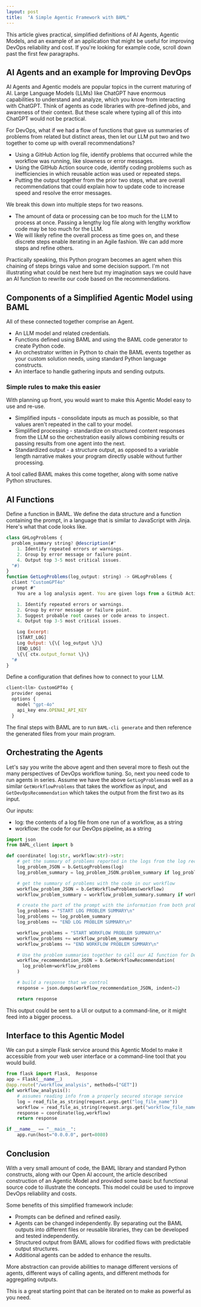 ```yaml
---
layout: post
title:  "A Simple Agentic Framework with BAML"
---
```


This article gives practical, simplified definitions of AI Agents, Agentic Models, and an example of an application that might be useful for improving DevOps reliability and cost. If you're looking for example code, scroll down past the first few paragraphs.

## AI Agents and an example for Improving DevOps

AI Agents and Agentic models are popular topics in the current maturing of AI. Large Language Models (LLMs) like ChatGPT have enormous capabilities to understand and analyze, which you know from interacting with ChatGPT. Think of agents as code libraries with pre-defined jobs, and awareness of their context. But these scale where typing all of this into ChatGPT would not be practical.

For DevOps, what if we had a flow of functions that gave us summaries of problems from related but distinct areas, then let our LLM put two and two together to come up with overall recommendations?

- Using a GitHub Action log file, identify problems that occurred while the workflow was running, like slowness or error messages.
- Using the GitHub Action source code, identify coding problems such as inefficiencies in which reusable action was used or repeated steps.
- Putting the output together from the prior two steps, what are overall recommendations that could explain how to update code to increase speed and resolve the error messages.

We break this down into multiple steps for two reasons.

- The amount of data or processing can be too much for the LLM to process at once. Passing a lengthy log file along with lengthy workflow code may be too much for the LLM.
- We will likely refine the overall process as time goes on, and these discrete steps enable iterating in an Agile fashion. We can add more steps and refine others.

Practically speaking, this Python program becomes an agent when this chaining of steps brings value and some decision support. I'm not illustrating what could be next here but my imagination says we could have an AI function to rewrite our code based on the recommendations.

## Components of a Simplified Agentic Model using BAML

All of these connected together comprise an Agent.

- An LLM model and related credentials.
- Functions defined using BAML and using the BAML code generator to create Python code.
- An orchestrator written in Python to chain the BAML events together as your custom solution needs, using standard Python language constructs.
- An interface to handle gathering inputs and sending outputs.

### Simple rules to make this easier

With planning up front, you would want to make this Agentic Model easy to use and re-use.

- Simplified inputs - consolidate inputs as much as possible, so that values aren't repeated in the call to your model.
- Simplified processing - standardize on structured content responses from the LLM so the orchestration easily allows combining results or passing results from one agent into the next.
- Standardized output - a structure output, as opposed to a variable length narrative makes your program directly usable without further processing.

A tool called BAML makes this come together, along with some native Python structures.

## AI Functions

Define a function in BAML. We define the data structure and a function containing the prompt, in a language that is similar to JavaScript with Jinja. Here's what that code looks like.

```javascript
class GHLogProblems {
  problem_summary string? @description(#"
    1. Identify repeated errors or warnings.
    2. Group by error message or failure point.
    4. Output top 3-5 most critical issues.
  "#)
}
function GetLogProblems(log_output: string) -> GHLogProblems {
  client "CustomGPT4o"
  prompt #"
    You are a log analysis agent. You are given logs from a GitHub Action pipeline run.

    1. Identify repeated errors or warnings.
    2. Group by error message or failure point.
    3. Suggest probable root causes or code areas to inspect.
    4. Output top 3-5 most critical issues.

    Log Excerpt:
    [START_LOG]
    Log Output: \{\{ log_output \}\}
    [END_LOG]
    \{\{ ctx.output_format \}\}
  "#
}
```

Define a configuration that defines how to connect to your LLM.

```javascript
client<llm> CustomGPT4o {
  provider openai
  options {
    model "gpt-4o"
    api_key env.OPENAI_API_KEY
  }
```

The final steps with BAML are to run `BAML-cli generate` and then reference the generated files from your main program.

## Orchestrating the Agents

Let's say you write the above agent and then several more to flesh out the many perspectives of DevOps workflow tuning. So, next you need code to run agents in series. Assume we have the above `GetLogProblems`as well as a similar `GetWorkflowProblems` that takes the workflow as input, and `GetDevOpsRecommendation` which takes the output from the first two as its input.

Our inputs:

- log: the contents of a log file from one run of a workflow, as a string
- workflow: the code for our DevOps pipeline, as a string

```python
import json
from BAML_client import b

def coordinate( log:str, workflow:str)->str:
    # get the summary of problems reported in the logs from the log recommendation AI function
    log_problem_JSON = b.GetLogProblems(log)
    log_problem_summary = log_problem_JSON.problem_summary if log_problem_JSON.problem_summary else None

    # get the summary of problems with the code in our workflow
    workflow_problem_JSON = b.GetWorkflowProblems(workflow)
    workflow_problem_summary = workflow_problem_summary.summary if workflow_problem_summary.summary else None

    # create the part of the prompt with the information from both problem summaries
    log_problems = "START LOG PROBLEM SUMMARY\n"
    log_problems += log_problem_summary
    log_problems += "END LOG PROBLEM SUMMARY\n"

    workflow_problems = "START WORKFLOW PROBLEM SUMMARY\n"
    workflow_problems += workflow_problem_summary
    workflow_problems += "END WORKFLOW PROBLEM SUMMARY\n"

    # Use the problem summaries together to call our AI function for DevOps. This returns a summary and recommendation.
    workflow_recommendation_JSON = b.GetWorkflowRecommendation(
      log_problem+workflow_problems
    )

    # build a response that we control
    response = json.dumps(workflow_recommendation_JSON, indent=2)

    return response

```

This output could be sent to a UI or output to a command-line, or it might feed into a bigger process.

## Interface to this Agentic Model

We can put a simple Flask service around this Agentic Model to make it accessible from your web user interface or a command-line tool that you would build.

```python
from flask import Flask,  Response
app = Flask(__name__)
@app.route("/workflow_analysis", methods=["GET"])
def workflow_analysis():
    # assumes reading info from a properly secured storage service
    log = read_file_as_string(request.args.get("log_file_name"))
    workflow = read_file_as_string(request.args.get("workflow_file_name"))
    response = coordinate(log,workflow)
    return response

if __name__ == "__main__":
    app.run(host="0.0.0.0", port=8080)
```

## Conclusion

With a very small amount of code, the BAML library and standard Python constructs, along with our Open AI account, the article described construction of an Agentic Model and provided some basic but functional source code to illustrate the concepts. This model could be used to improve DevOps reliability and costs.

Some benefits of this simplified framework include:

- Prompts can be defined and refined easily.
- Agents can be changed independently. By separating out the BAML outputs into different files or reusable libraries, they can be developed and tested independently.
- Structured output from BAML allows for codified flows with predictable output structures.
- Additional agents can be added to enhance the results.

More abstraction can provide abilities to manage different versions of agents, different ways of calling agents, and different methods for aggregating outputs.

This is a great starting point that can be iterated on to make as powerful as you need.
